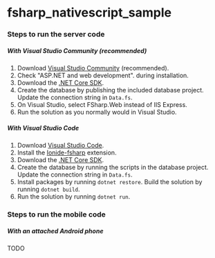 # fsharp_nativescript_sample

### Steps to run the server code

##### With Visual Studio Community (recommended)

1. Download [Visual Studio Community](https://visualstudio.microsoft.com/vs/community/) (recommended).
2. Check "ASP.NET and web development". during installation.
3. Download the [.NET Core SDK](https://dotnet.microsoft.com/download).
4. Create the database by publishing the included database project. Update the connection string in `Data.fs`.
5. On Visual Studio, select FSharp.Web instead of IIS Express.
6. Run the solution as you normally would in Visual Studio.

##### With Visual Studio Code

1. Download [Visual Studio Code](https://code.visualstudio.com/download).
2. Install the [Ionide-fsharp](https://marketplace.visualstudio.com/items?itemName=Ionide.Ionide-fsharp) extension.
3. Download the [.NET Core SDK](https://dotnet.microsoft.com/download).
4. Create the database by running the scripts in the database project. Update the connection string in `Data.fs`.
5. Install packages by running `dotnet restore`. Build the solution by running `dotnet build`.
6. Run the solution by running `dotnet run`.

### Steps to run the mobile code

##### With an attached Android phone

TODO